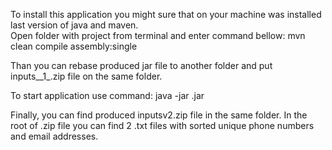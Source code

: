To install this application you might sure that on your machine was
installed last version of java and maven.  
Open folder with project from terminal and enter command bellow:
mvn clean compile assembly:single 

Than you can rebase produced jar file to another folder and put inputs__1_.zip
file on the same folder.

To start application use command:
java -jar <jar name>.jar

Finally, you can find produced inputsv2.zip file in the same folder.
In the root of .zip file you can find 2 .txt files with sorted unique phone numbers
and email addresses.
